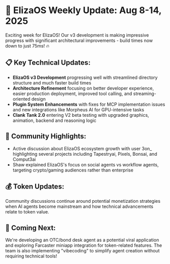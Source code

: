 # 🚀 ElizaOS Weekly Update: Aug 8-14, 2025

Exciting week for ElizaOS! Our v3 development is making impressive progress with significant architectural improvements - build times now down to just 75ms! 🔥

## 📋 Key Technical Updates:
* **ElizaOS v3 Development** progressing well with streamlined directory structure and much faster build times
* **Architecture Refinement** focusing on better developer experience, easier production deployment, improved tool calling, and streaming-oriented design
* **Plugin System Enhancements** with fixes for MCP implementation issues and new integrations like Morpheus AI for GPU-intensive tasks
* **Clank Tank 2.0** entering V2 beta testing with upgraded graphics, animation, backend and reasoning logic

## 👥 Community Highlights:
* Active discussion about ElizaOS ecosystem growth with user 3on_ highlighting several projects including Tapestryai, Pixels, Bonsai, and Comput3ai
* Shaw explained ElizaOS's focus on social agents vs workflow agents, targeting crypto/gaming audiences rather than enterprise

## 💰 Token Updates:
Community discussions continue around potential monetization strategies when AI agents become mainstream and how technical advancements relate to token value.

## 🔮 Coming Next:
We're developing an OTC/bond desk agent as a potential viral application and exploring Farcaster miniapp integration for token-related features. The team is also implementing "vibecoding" to simplify agent creation without requiring technical tools!